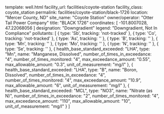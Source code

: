 template: well.html
facility_url: facilities/coyote-station
facility_class: coyote_station
permalink: facilities/coyote-station/black-1726
location: "Mercer County, ND"
site_name: "Coyote Station"
owner/operator: "Otter Tail Power Company"
title: "BLACK 1726"
coordinates: [
  -101.8007028,
  47.22068056
]
designation: "Downgradient"
legend: "Downgradient, Not In Compliance"
pollutants: [
  {
    type: 'Sb',
    tracking: 'not-tracked'
  },
  {
    type: 'Co',
    tracking: 'not-tracked'
  },
  {
    type: 'As',
    tracking: ''
  },
  {
    type: 'B',
    tracking: ''
  },
  {
    type: 'Mn',
    tracking: ''
  },
  {
    type: 'Mo',
    tracking: ''
  },
  {
    type: 'N',
    tracking: ''
  },
  {
    type: 'Se',
    tracking: ''
  },
  {
  health_base_standard_exceeded: "LHA",
  type: "Mn",
  name: "Manganese, Dissolved",
  number_of_times_in_exceedance: "4",
  number_of_times_monitored: "4",
  max_exceedance_amount: "0.55",
  max_allowable_amount: "0.3",
  unit_of_measurement: "mg/l"
  },
  {
  health_base_standard_exceeded: "LHA",
  type: "B",
  name: "Boron, Dissolved",
  number_of_times_in_exceedance: "4",
  number_of_times_monitored: "4",
  max_exceedance_amount: "10.9",
  max_allowable_amount: "6",
  unit_of_measurement: "mg/l"
  },
  {
  health_base_standard_exceeded: "MCL",
  type: "NO3",
  name: "Nitrate (as N)",
  number_of_times_in_exceedance: "2",
  number_of_times_monitored: "4",
  max_exceedance_amount: "110",
  max_allowable_amount: "10",
  unit_of_measurement: "mg/l"
  }
]
